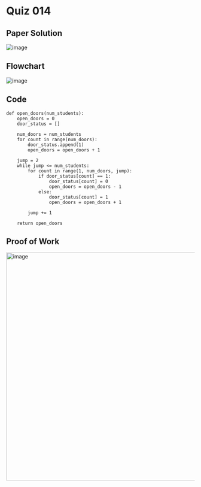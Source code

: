 # Quiz 014

## Paper Solution

![image](https://github.com/user-attachments/assets/0fff008b-b4fa-4ba8-b55c-12d1b8e688aa)

## Flowchart

![image](https://github.com/user-attachments/assets/7439cb91-6ce0-4dfd-bdf2-b2dab6a625c3)


## Code
```
def open_doors(num_students):
    open_doors = 0
    door_status = []

    num_doors = num_students
    for count in range(num_doors):
        door_status.append(1)
        open_doors = open_doors + 1

    jump = 2
    while jump <= num_students:
        for count in range(1, num_doors, jump):
            if door_status[count] == 1:
                door_status[count] = 0
                open_doors = open_doors - 1
            else:
                door_status[count] = 1
                open_doors = open_doors + 1

        jump += 1

    return open_doors

```
## Proof of Work

<img width="610" alt="image" src="https://github.com/user-attachments/assets/cf92db8d-81db-4f11-8927-d1a20c49e1a4">




